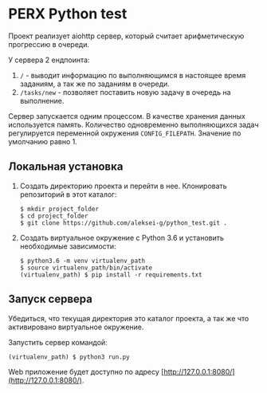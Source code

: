 # PERX Python test

Проект реализует aiohttp сервер, который считает арифметическую прогрессию в очереди.

У сервера 2 ендпоинта:
1. `/` - выводит информацию по выполняющимся в настоящее время заданиям, а так же по заданиям в очереди.
2. `/tasks/new` - позволяет поставить новую задачу в очередь на выполнение.

Сервер запускается одним процессом. В качестве хранения данных используется память.
Количество одновременно выполняющихся задач регулируется переменной окружения `CONFIG_FILEPATH`.
Значение по умолчанию равно 1. 

## Локальная установка
1. Создать директорию проекта и перейти в нее. Клонировать репозиторий в этот каталог:

    ```
    $ mkdir project_folder
    $ cd project_folder
    $ git clone https://github.com/aleksei-g/python_test.git .
    ```

2. Создать виртуальное окружение с Python 3.6 и установить необходимые зависимости:

    ```
    $ python3.6 -m venv virtualenv_path
    $ source virtualenv_path/bin/activate
    (virtualenv_path) $ pip install -r requirements.txt
    ```
    
## Запуск сервера
Убедиться, что текущая директория это каталог проекта, а так же что активировано виртуальное окружение.

Запустить сервер командой:
```
(virtualenv_path) $ python3 run.py
```
Web приложение будет доступно по адресу [http://127.0.0.1:8080/](http://127.0.0.1:8080/).